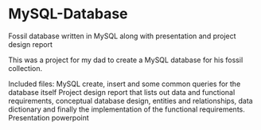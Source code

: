 # MySQL-Database
Fossil database written in MySQL along with presentation and project design report


This was a project for my dad to create a MySQL database for his fossil collection.

Included files:
MySQL create, insert and some common queries for the database itself
Project design report that lists out data and functional requirements, conceptual database design, entities and relationships, data dictionary and finally the implementation of the functional requirements. 
Presentation powerpoint
